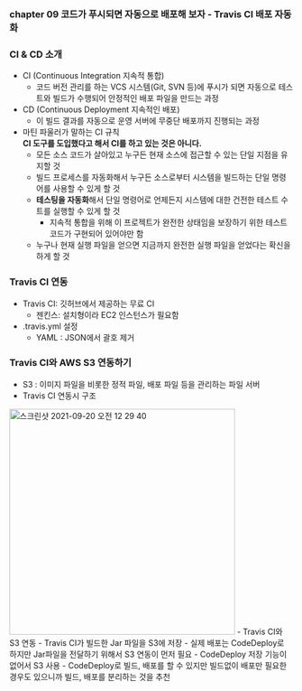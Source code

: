 ### chapter 09 코드가 푸시되면 자동으로 배포해 보자 - Travis CI 배포 자동화 

### CI & CD 소개
- CI (Continuous Integration 지속적 통합)
  - 코드 버전 관리를 하는 VCS 시스템(Git, SVN 등)에 푸시가 되면 자동으로 테스트와 빌드가 수행되어 안정적인 배포 파일을 만드는 과정  
- CD (Continuous Deployment 지속적인 배포)  
  - 이 빌드 결과를 자동으로 운영 서버에 무중단 배포까지 진행되는 과정
- 마틴 파울러가 말하는 CI 규칙  
  **CI 도구를 도입했다고 해서 CI를 하고 있는 것은 아니다.**
    - 모든 소스 코드가 살아있고 누구든 현재 소스에 접근할 수 있는 단일 지점을 유지할 것  
    - 빌드 프로세스를 자동화해서 누구든 소스로부터 시스템을 빌드하는 단일 명령어를 사용할 수 있게 할 것 
    - **테스팅을 자동화**해서 단일 명령어로 언제든지 시스템에 대한 건전한 테스트 수트를 실행할 수 있게 할 것  
      - 지속적 통합을 위해 이 프로젝트가 완전한 상태임을 보장하기 위한 테스트 코드가 구현되어 있어야만 함
    - 누구나 현재 실행 파일을 얻으면 지금까지 완전한 실행 파일을 얻었다는 확신을 하게 할 것  

### Travis CI 연동
- Travis CI: 깃허브에서 제공하는 무료 CI
  - 젠킨스: 설치형이라 EC2 인스턴스가 필요함 
- .travis.yml 설정
  - YAML : JSON에서 괄호 제거 

### Travis CI와 AWS S3 연동하기
- S3 : 이미지 파일을 비롯한 정적 파일, 배포 파일 등을 관리하는 파일 서버  
- Travis CI 연동시 구조  
<img width="400" alt="스크린샷 2021-09-20 오전 12 29 40" src="https://user-images.githubusercontent.com/45681372/133933419-2f992ca1-7ba9-4c3c-83cf-d4234226874c.png">
- Travis CI와 S3 연동  
  - Travis CI가 빌드한 Jar 파일을 S3에 저장  
     - 실제 배포는 CodeDeploy로 하지만 Jar파일을 전달하기 위해서 S3 연동이 먼저 필요  
       - CodeDeploy 저장 기능이 없어서 S3 사용  
         - CodeDeploy로 빌드, 배포를 할 수 있지만 빌드없이 배포만 필요한 경우도 있으니까 빌드, 배포를 분리하는 것을 추천  





